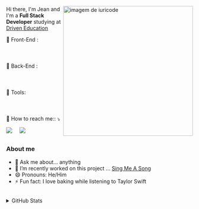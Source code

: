 <div>
 
 [<img src="https://raw.githubusercontent.com/MicaelliMedeiros/micaellimedeiros/master/image/computer-illustration.png" min-width="350px" max-width="350px" width="350px" align="right" alt="imagem de iuricode">](https://github.com/jefranca)
 

  Hi there, I'm Jean and I'm a  <strong>Full Stack Developer</strong> studying at [Driven Education](https://www.driven.com.br/) 

<p align="left">
  💼 Front-End :
 </p>
 <img src="https://img.shields.io/badge/HTML5-E34F26?style=for-the-badge&logo=html5&logoColor=white" alt=""/> <span>&nbsp;</span>
 <img src="https://img.shields.io/badge/CSS3-1572B6?style=for-the-badge&logo=css3&logoColor=white" alt=""/> <span>&nbsp;</span>
 <img src="https://img.shields.io/badge/React-20232A?style=for-the-badge&logo=react&logoColor=61DAFB" alt=""/> <span>&nbsp;</span>
 <img src="https://img.shields.io/badge/JavaScript-323330?style=for-the-badge&logo=javascript&logoColor=F7DF1E" alt=""/> <span>&nbsp;</span>
 <img src="https://img.shields.io/badge/styled--components-DB7093?style=for-the-badge&logo=styled-components&logoColor=white" alt=""/> <span>&nbsp;</span>
 <img src="https://img.shields.io/badge/Cypress-17202C?style=for-the-badge&logo=cypress&logoColor=white" alt=""/> <span>&nbsp;</span>
 <img src="https://img.shields.io/badge/React_Router-CA4245?style=for-the-badge&logo=react-router&logoColor=white" alt=""/> <span>&nbsp;</span>
 <!-- 
<img src="https://img.shields.io/badge/TypeScript-007ACC?style=for-the-badge&logo=typescript&logoColor=white" alt=""/> <span>&nbsp;</span>
 <img src="" alt=""/> <span>&nbsp;</span> 
 <img src="" alt=""/> <span>&nbsp;</span> 
-->
 
 ###
 
 
<p align="left">
  💼 Back-End :
 </p>
 <img src="https://img.shields.io/badge/JavaScript-323330?style=for-the-badge&logo=javascript&logoColor=F7DF1E" alt=""/> <span>&nbsp;</span>
<img src="https://img.shields.io/badge/Node.js-339933?style=for-the-badge&logo=nodedotjs&logoColor=white" alt=""/>  <span>&nbsp;</span>
 <img src="https://img.shields.io/badge/Jest-C21325?style=for-the-badge&logo=jest&logoColor=white" alt=""/>  <span>&nbsp;</span>
 <img src="https://img.shields.io/badge/PostgreSQL-316192?style=for-the-badge&logo=postgresql&logoColor=white" alt=""/> <span>&nbsp;</span> 
 <img src="https://img.shields.io/badge/Express.js-000000?style=for-the-badge&logo=express&logoColor=white" alt=""/> <span>&nbsp;</span> 
 <img src="" alt=""/> <span>&nbsp;</span> 
 
  ###

<p align="left">
  💼 Tools:
 </p>
 <img src="https://img.shields.io/badge/Git-F05032?style=for-the-badge&logo=git&logoColor=white" alt=""/> <span>&nbsp;</span>
 <img src="https://img.shields.io/badge/GitHub-100000?style=for-the-badge&logo=github&logoColor=white" alt=""/> <span>&nbsp;</span>
 <img src="https://img.shields.io/badge/Visual_Studio_Code-0078D4?style=for-the-badge&logo=visual%20studio%20code&logoColor=white" alt=""/> <span>&nbsp;</span>
 <img src="https://img.shields.io/badge/Vercel-000000?style=for-the-badge&logo=vercel&logoColor=white" alt=""/> <span>&nbsp;</span>
 <img src="https://img.shields.io/badge/Heroku-430098?style=for-the-badge&logo=heroku&logoColor=white" alt=""/> 
 
###

<p align="left">
  💌 How to reach me:: ⤵️
</p>
 
 [<img src="https://img.shields.io/badge/linkedin-%230077B5.svg?&style=for-the-badge&logo=linkedin&logoColor=white" />](https://www.linkedin.com/in/jean-frança-4b1ab121a/) <span>&nbsp;</span> <span>&nbsp;</span> [<img src = "https://img.shields.io/badge/jean13franca@gmail.com-D14836?style=for-the-badge&logo=gmail&logoColor=white">](mailto:jean13franca@gmail.com) <span>&nbsp;</span> 
 
##
 
</div>

### About me

- 💬 Ask me about... anything
- 🔭 I’m recently worked on this project ... [Sing Me A Song](https://github.com/jefranca/Sing_Me_A_Song)
- 😄 Pronouns: He/Him
- ⚡ Fun fact: I love baking while listening to Taylor Swift
 ##
 

<details>
        <summary>GitHub Stats</summary>
 <div align="center" >
  <img height="160em" src="https://github-readme-stats.vercel.app/api?username=jefranca&show_icons=true&theme=dracula&include_all_commits=true&count_private=true"/> </div> <span>&nbsp;</span>  <div align="center" > <img align="center" height="160Em" src="https://github-readme-stats.vercel.app/api/top-langs/?username=jefranca&layout=compact&langs_count=16&theme=dracula"/> </div>
    </details>
    
 




<!--
**jefranca/jefranca** is a ✨ _special_ ✨ repository because its `README.md` (this file) appears on your GitHub profile.

Here are some ideas to get you started:

- 🔭 I’m currently working on ...
- 🌱 I’m currently learning ...
- 👯 I’m looking to collaborate on ...
- 🤔 I’m looking for help with ...
- 💬 Ask me about ...
- 📫 How to reach me: ...
- 😄 Pronouns: ...
- ⚡ Fun fact: ...
-->
